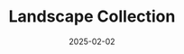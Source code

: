 ---
published: true
slug: "landscape-collection"
date: "2025-02-02"
title: "Landscape Collection"
etsyLink: "https://thedarkroomfactory.etsy.com/ca/listing/1819820658/15-landscape-lightroom-presets-lightroom"
featuredImage: ../images/product-0/landscape-cover.jpg
---